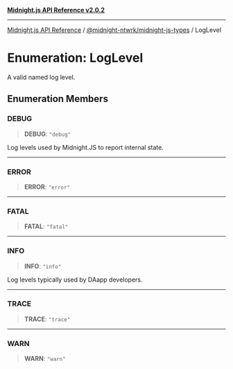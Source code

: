 [**Midnight.js API Reference v2.0.2**](../../../README.md)

***

[Midnight.js API Reference](../../../packages.md) / [@midnight-ntwrk/midnight-js-types](../README.md) / LogLevel

# Enumeration: LogLevel

A valid named log level.

## Enumeration Members

### DEBUG

> **DEBUG**: `"debug"`

Log levels used by Midnight.JS to report internal state.

***

### ERROR

> **ERROR**: `"error"`

***

### FATAL

> **FATAL**: `"fatal"`

***

### INFO

> **INFO**: `"info"`

Log levels typically used by DAapp developers.

***

### TRACE

> **TRACE**: `"trace"`

***

### WARN

> **WARN**: `"warn"`
